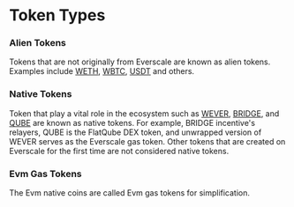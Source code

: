 # Token Types

### Alien Tokens

Tokens that are not originally from Everscale are known as alien tokens. Examples include [WETH](../addresses.md#weth), [WBTC](../addresses.md#wbtc), [USDT](../addresses.md#usdt) and others.

### Native Tokens

Token that play a vital role in the ecosystem such as [WEVER](../addresses.md#wever), [BRIDGE](../addresses.md#bridge), and [QUBE](../addresses.md#qube) are known as native tokens. For example, BRIDGE incentive's relayers, QUBE is the FlatQube DEX token, and unwrapped version of WEVER serves as the Everscale gas token. Other tokens that are created on Everscale for the first time are not considered native tokens.

### Evm Gas Tokens

The Evm native coins are called Evm gas tokens for simplification.
